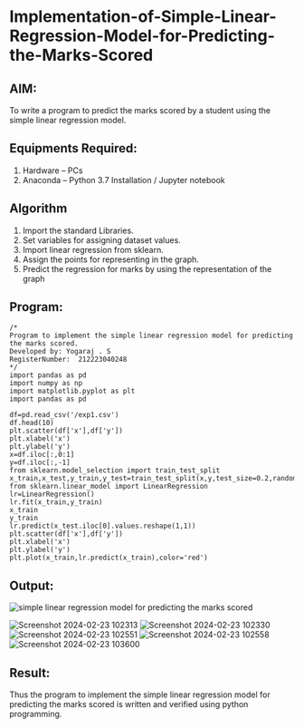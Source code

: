 # Implementation-of-Simple-Linear-Regression-Model-for-Predicting-the-Marks-Scored

## AIM:
To write a program to predict the marks scored by a student using the simple linear regression model.

## Equipments Required:
1. Hardware – PCs
2. Anaconda – Python 3.7 Installation / Jupyter notebook

## Algorithm
1. Import the standard Libraries.
2. Set variables for assigning dataset values.
3. Import linear regression from sklearn.
4. Assign the points for representing in the graph.
5. Predict the regression for marks by using the representation of the graph

## Program:
```
/*
Program to implement the simple linear regression model for predicting the marks scored.
Developed by: Yogaraj . S
RegisterNumber:  212223040248 
*/
import pandas as pd
import numpy as np
import matplotlib.pyplot as plt
import pandas as pd

df=pd.read_csv('/exp1.csv')
df.head(10)
plt.scatter(df['x'],df['y'])
plt.xlabel('x')
plt.ylabel('y')
x=df.iloc[:,0:1]
y=df.iloc[:,-1]
from sklearn.model_selection import train_test_split
x_train,x_test,y_train,y_test=train_test_split(x,y,test_size=0.2,random_state=0)
from sklearn.linear_model import LinearRegression
lr=LinearRegression()
lr.fit(x_train,y_train)
x_train
y_train
lr.predict(x_test.iloc[0].values.reshape(1,1))
plt.scatter(df['x'],df['y'])
plt.xlabel('x')
plt.ylabel('y')
plt.plot(x_train,lr.predict(x_train),color='red')

```

## Output:
![simple linear regression model for predicting the marks scored](sam.png)

![Screenshot 2024-02-23 102313](https://github.com/yogaraj2/Implementation-of-Simple-Linear-Regression-Model-for-Predicting-the-Marks-Scored/assets/153482637/4407c1e5-a5b5-48af-a7aa-96dcb2a3aaf9)
![Screenshot 2024-02-23 102330](https://github.com/yogaraj2/Implementation-of-Simple-Linear-Regression-Model-for-Predicting-the-Marks-Scored/assets/153482637/89b72640-34aa-4abc-9ed6-41eb0e9d3e88)
![Screenshot 2024-02-23 102551](https://github.com/yogaraj2/Implementation-of-Simple-Linear-Regression-Model-for-Predicting-the-Marks-Scored/assets/153482637/e94a3c1c-3024-4103-8146-add0a0e70c0b)
![Screenshot 2024-02-23 102558](https://github.com/yogaraj2/Implementation-of-Simple-Linear-Regression-Model-for-Predicting-the-Marks-Scored/assets/153482637/59f9d898-f12c-4e78-a1fa-b8341e16ac59)
![Screenshot 2024-02-23 103600](https://github.com/yogaraj2/Implementation-of-Simple-Linear-Regression-Model-for-Predicting-the-Marks-Scored/assets/153482637/ee4b5567-a1b5-400c-b3ee-68839f8a75fa)




## Result:
Thus the program to implement the simple linear regression model for predicting the marks scored is written and verified using python programming.

